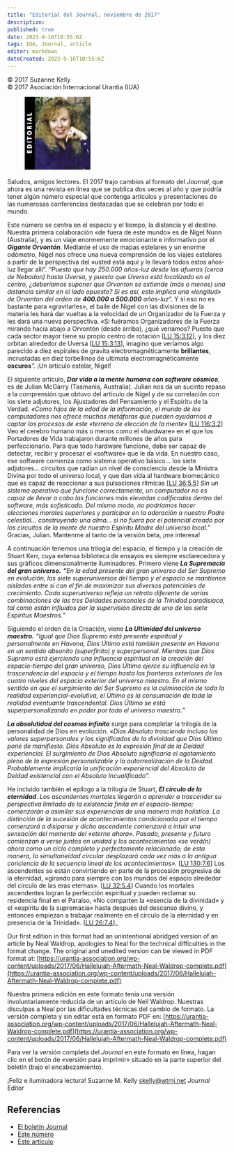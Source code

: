 ```yaml
---
title: "Editorial del Journal, noviembre de 2017"
description: 
published: true
date: 2023-9-16T10:55:6Z
tags: IUA, Journal, article
editor: markdown
dateCreated: 2023-9-16T10:55:6Z
---
```


<p class="v-card v-sheet theme--light gray lighten-3 px-2">© 2017 Suzanne Kelly<br>© 2017 Asociación Internacional Urantia (IUA)</p>


<figure id="Figure_1" class="image urantiapedia image-style-align-left">
<img src="/image/article/IUA_Journal/Suzanne-editorial.jpg">
</figure>

Saludos, amigos lectores. El 2017 trajo cambios al formato del _Journal_, que ahora es una revista en línea que se publica dos veces al año y que podría tener algún número especial que contenga artículos y presentaciones de las numerosas conferencias destacadas que se celebran por todo el mundo.

Este número se centra en el espacio y el tiempo, la distancia y el destino. Nuestra primera colaboración «de fuera de este mundo» es de Nigel Nunn (Australia), y es un viaje enormemente emocionante e informativo por el _**Gigante Orvontón**_. Mediante el uso de mapas estelares y un enorme odómetro, Nigel nos ofrece una nueva comprensión de los viajes estelares a partir de la perspectiva del «usted está aquí y le llevará todos estos años-luz llegar allí”. _“Puesto que hay 250.000 años-luz desde las afueras (cerca de Nebadon) hasta Uversa, y puesto que Uversa está localizado en el centro, ¿deberíamos suponer que Orvonton se extiende (más o menos) una distancia similar en el lado opuesto? Si es así, esto implica una «longitud» de Orvonton del orden de **400.000 a 500.000** años-luz_”. Y si eso no es bastante para «gravitarles»,  el baile de Nigel con las divisiones de la materia les hará dar vueltas a la velocidad de un Organizador de la Fuerza y les dará una nueva perspectiva. «Si fuéramos Organizadores de la Fuerza mirando hacia abajo a Orvontón (desde arriba), ¿qué veríamos? Puesto que cada sector mayor tiene su propio centro de rotación <a id="a42_1038"></a>[[LU 15:3.12](/es/The_Urantia_Book/15#p3_12)], y los diez orbitan alrededor de Uversa <a id="a42_1125"></a>[[LU 15:3.13](/es/The_Urantia_Book/15#p3_13)], imagino que veríamos algo parecido a diez espirales de gravita electromagnéticamente **brillantes**, incrustadas en diez torbellinos de ultimata electromagnéticamente **oscuros**_”._ ¡Un artículo estelar, Nigel!

El siguiente artículo, **_Dar vida a la mente humana con software cósmico_**, es de Julian McGarry (Tasmania, Australia). Julian nos da un sucinto repaso a la comprensión que obtuvo del artículo de Nigel y de su correlación con los siete adjutores, los Ajustadores del Pensamiento y el Espíritu de la Verdad. _«Como hijos de la edad de la información, el mundo de los computadores nos ofrece muchas metáforas que pueden ayudarnos a captar los procesos de este «terreno de elección de la mente»_ <a id="a44_442"></a>[[LU 116:3.2](/es/The_Urantia_Book/116#p3_2)] Veo el cerebro humano más o menos como el «hardware» en el que los Portadores de Vida trabajaron durante millones de años para perfeccionarlo. Para que todo hardware funcione, debe ser capaz de detectar, recibir y procesar el «software» que le da vida. En nuestro caso, ese software comienza como sistema operativo básico… los siete adjutores… circuitos que radian un nivel de consciencia desde la Ministra Divina por todo el universo local, y que dan vida al hardware biomecánico que es capaz de reaccionar a sus pulsaciones rítmicas <a id="a44_1009"></a>[[LU 36:5.5](/es/The_Urantia_Book/36#p5_5)] _Sin un sistema operativo que funcione correctamente, un computador no es capaz de llevar a cabo las funciones más elevadas codificadas dentro del software, más sofisticado. Del mismo modo, no podríamos hacer elecciones morales superiores y participar en la adoración a nuestro Padre celestial… construyendo una alma… si no fuera por el potencial creado por los circuitos de la mente de nuestro Espíritu Madre del universo local.”_ Gracias, Julian. Mantenme al tanto de la versión beta, ¡me interesa!

A continuación tenemos una trilogía del espacio, el tiempo y la creación de Stuart Kerr, cuya extensa biblioteca de ensayos es siempre esclarecedora y sus gráficos dimensionalmente iluminadores. Primero viene **_La Supremacía del gran universo._** **_“_**_En la edad presente del gran universo del Ser Supremo en evolución, los siete superuniversos del tiempo y el espacio se mantienen aislados entre sí con el fin de maximizar sus diversos potenciales de crecimiento. Cada superuniverso refleja un retrato diferente de varias combinaciones de las tres Deidades personales de la Trinidad paradisíaca, tal como están influidos por la supervisión directa de uno de los siete Espíritus Maestros.”_

Siguiendo el orden de la Creación, viene **_La Ultimidad del universo maestro._** _“Igual que Dios Supremo está presente espiritual y personalmente en Havona, Dios Último está también presente en Havona en un sentido absonito (superfinito) y superpersonal. Mientras que Dios Supremo está ejerciendo una influencia espiritual en la creación del espacio-tiempo del gran universo, Dios Último ejerce su influencia en la trascendencia del espacio y el tiempo hasta las fronteras exteriores de los cuatro niveles del espacio exterior del universo maestro. En el mismo sentido en que el surgimiento del Ser Supremo es la culminación de toda la realidad experiencial-evolutiva, el Último es la consumación de toda la realidad eventuante trascendental. Dios Último se está superpersonalizando en poder por todo el universo maestro.”_

**_La absolutidad del cosmos infinito_** surge para completar la trilogía de la personalidad de Dios en evolución. «_Dios Absoluto trasciende incluso los valores superpersonales y los significados de la divinidad que Dios Último pone de manifiesto. Dios Absoluto es la expresión final de la Deidad experiencial. El surgimiento de Dios Absoluto significaría el agotamiento pleno de la expresión personalizable y la autorrealización de la Deidad. Probablemente implicaría la unificación experiencial del Absoluto de Deidad existencial con el Absoluto Incualificado”._

He incluido también el epílogo a la trilogía de Stuart, _**El círculo de la eternidad**_. _Los ascendentes mortales llegarán a aprender a trascender su perspectiva limitada de la existencia finita en el espacio-tiempo; comenzarán a asimilar sus experiencias de una manera más holística. La distinción de la sucesión de acontecimientos condicionada por el tiempo comenzará a disiparse y dicho ascendente comenzará a intuir una sensación del momento del «eterno ahora». Pasado, presente y futuro comienzan a verse juntos en unidad y los acontecimientos «se verá(n) ahora como un ciclo completo y perfectamente relacionado; de esta manera, la simultaneidad circular desplazará cada vez más a la antigua conciencia de la secuencia lineal de los acontecimientos»._ [[LU 130:7.6](/es/The_Urantia_Book/130#p7_6)] Los ascendentes se están convirtiendo en parte de la procesión progresiva de la eternidad, «girando para siempre con los mundos del espacio alrededor del círculo de las eras eternas». [[LU 32:5.4](/es/The_Urantia_Book/32#p5_4)] Cuando los mortales ascendentes logran la perfección espiritual y pueden reclamar su residencia final en el Paraíso, «No comparten la «esencia de la divinidad» y el «espíritu de la supremacía» hasta después del descanso divino, y entonces empiezan a trabajar realmente en el círculo de la eternidad y en presencia de la Trinidad». [[LU 26:7.4](/es/The_Urantia_Book/26#p7_4)]_

Our first edition in this format had an unintentional abridged version of an article by Neal Waldrop, apologies to Neal for the technical difficulties in the format change. The original and unedited version can be viewed in PDF format at: [https://urantia-association.org/wp-content/uploads/2017/06/Hallelujah-Aftermath-Neal-Waldrop-complete.pdf](https://urantia-association.org/wp-content/uploads/2017/06/Hallelujah-Aftermath-Neal-Waldrop-complete.pdf)

Nuestra primera edición en este formato tenía una versión involuntariamente reducida de un artículo de Neil Waldrop. Nuestras disculpas a Neal por las dificultades técnicas del cambio de formato. La versión completa y sin editar está en formato PDF en: [https://urantia-association.org/wp-content/uploads/2017/06/Hallelujah-Aftermath-Neal-Waldrop-complete.pdf](https://urantia-association.org/wp-content/uploads/2017/06/Hallelujah-Aftermath-Neal-Waldrop-complete.pdf)

Para ver la versión completa del _Journal_ en este formato en línea, hagan clic en el botón de «versión para imprimir» situado en la parte superior del boletín (bajo el encabezamiento).

¡Feliz e iluminadora lectura!
Suzanne M. Kelly [skelly@wtmi.net](mailto:skelly@wtmi.net)
_Journal_ Editor

## Referencias

- [El boletín Journal](https://urantia-association.org/journal-online-archives/)
- [Este número](https://urantia-association.org/newsletter/journal-noviembre-2017/?lang=es)
- [Este artículo](https://urantia-association.org/editorial-del-journal-noviembre-de-2017/?lang=es)

